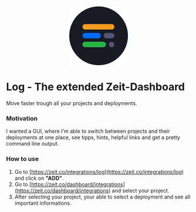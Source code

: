 <p align="center">
  <img src="./assets/logo.png">
</p>

# Log - The extended Zeit-Dashboard

Move faster trough all your projects and deployments.

### Motivation

I wanted a GUI, where I'm able to switch between projects and their deployments at one place, see tipps, hints, helpful links and get a pretty command line output.

### How to use

1. Go to [https://zeit.co/integrations/log](https://zeit.co/integrations/log) and click on **"ADD"**.
2. Go to [https://zeit.co/dashboard/integrations](https://zeit.co/dashboard/integrations) and select your project.
3. After selecting your project, your able to select a deployment and see all important informations.
